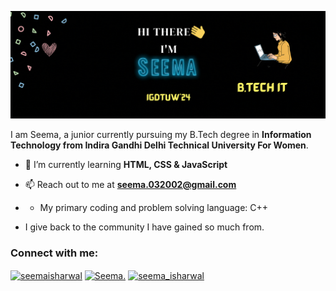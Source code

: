 ![alt-text](https://github.com/SeemaIsharwal/SeemaIsharwal/blob/main/B.Tech%20IT.gif)

I am Seema, a junior currently pursuing my B.Tech degree in **Information Technology from Indira Gandhi Delhi Technical University For Women**. 
- 🌱 I’m currently learning **HTML, CSS & JavaScript**

- 📫 Reach out to me at **seema.032002@gmail.com**

- * My primary coding and problem solving language: C++

- I give back to the community I have gained so much from. 


<h3 align="left">Connect with me:</h3>
<p align="left">
<a href="https://twitter.com/seemaisharwal" target="blank"><img align="center" src="https://raw.githubusercontent.com/rahuldkjain/github-profile-readme-generator/master/src/images/icons/Social/twitter.svg" alt="seemaisharwal" height="30" width="40" /></a>
<a href="https://www.linkedin.com/in/seema20" target="blank"><img align="center" src="https://raw.githubusercontent.com/rahuldkjain/github-profile-readme-generator/master/src/images/icons/Social/linked-in-alt.svg" alt="Seema." height="30" width="40" /></a>
<a href="https://www.instagram.com/seema_isharwal" target="blank"><img align="center" src="https://raw.githubusercontent.com/rahuldkjain/github-profile-readme-generator/master/src/images/icons/Social/instagram.svg" alt="seema_isharwal" height="30" width="40" /></a>
</p>




